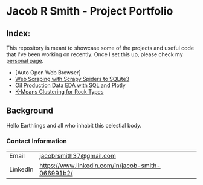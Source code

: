 # Jacob R Smith - Project Portfolio

## Index:

This repository is meant to showcase some of the projects and useful code that I've been working on recently.
Once I set this up, please check my [personal page](https://johnodonnell123.github.io).

- [Auto Open Web Browser]
- [Web Scraping with Scrapy Spiders to SQLite3](https://github.com/johnodonnell123/Personal_Projects/tree/master/Scraping%20Oil%20Production%20with%20Scrapy)
- [Oil Production Data EDA with SQL and Plotly](https://github.com/johnodonnell123/Personal_Projects/tree/master/Oil%20Production%20Data%20EDA%20with%20SQL%20and%20Plotly)
- [K-Means Clustering for Rock Types](https://github.com/johnodonnell123/Personal_Projects/tree/master/Cluster%20Analysis%20for%20Rock%20Typing)

## Background

Hello Earthlings and all who inhabit this celestial body.

### Contact Information

|||
| --- | --- |
|  Email | jacobrsmith37@gmail.com |
| LinkedIn | https://www.linkedin.com/in/jacob-smith-066991b2/ |

